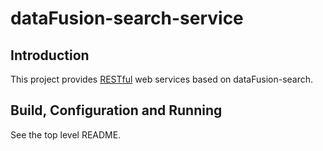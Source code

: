 # dataFusion-search-service

## Introduction

This project provides [RESTful](https://en.wikipedia.org/wiki/Representational_state_transfer) web services based on dataFusion-search.

## Build, Configuration and Running

See the top level README.

